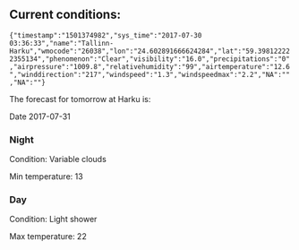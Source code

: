 ## Current conditions: 
 ``` {"timestamp":"1501374982","sys_time":"2017-07-30 03:36:33","name":"Tallinn-Harku","wmocode":"26038","lon":"24.602891666624284","lat":"59.398122222355134","phenomenon":"Clear","visibility":"16.0","precipitations":"0","airpressure":"1009.8","relativehumidity":"99","airtemperature":"12.6","winddirection":"217","windspeed":"1.3","windspeedmax":"2.2","NA":"","NA":""} ```

 The forecast for tomorrow at Harku is: 

Date 2017-07-31 

### Night 

Condition: Variable clouds 

Min temperature: 13 

### Day 

Condition: Light shower 

Max temperature: 22 

